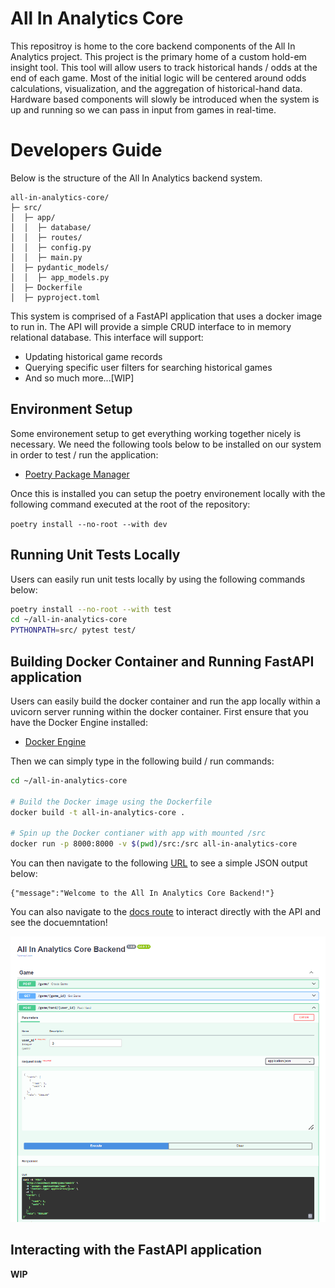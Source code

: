 # All In Analytics Core
This repositroy is home to the core backend components of the All In Analytics project. This project is the primary home of a custom hold-em insight tool. This tool will allow users to track historical hands / odds at the end of each game. Most of the initial logic will be centered around odds calculations, visualization, and the aggregation of historical-hand data. Hardware based components will slowly be introduced when the system is up and running so we can pass in input from games in real-time.

# Developers Guide

Below is the structure of the All In Analytics  backend system.

```
all-in-analytics-core/
├─ src/
│  ├─ app/
│  │  ├─ database/
│  │  ├─ routes/
│  │  ├─ config.py
│  │  ├─ main.py
│  ├─ pydantic_models/
│  │  ├─ app_models.py
│  ├─ Dockerfile
│  ├─ pyproject.toml
```
This system is comprised of a FastAPI application that uses a docker image to run in. The API will provide a simple CRUD interface to in memory relational database. This interface will support:

- Updating historical game records
- Querying specific user filters for searching historical games
- And so much more...[WIP]

## Environment Setup

Some environement setup to get everything working together nicely is necessary. We need the following tools below to be installed on our system in order to test / run the application:

- [Poetry Package Manager](https://python-poetry.org/docs/)

Once this is installed you can setup the poetry environement locally with the following command executed at the root of the repository:

`poetry install --no-root --with dev`

## Running Unit Tests Locally

Users can easily run unit tests locally by using the following commands below:

```bash
poetry install --no-root --with test
cd ~/all-in-analytics-core
PYTHONPATH=src/ pytest test/
```

## Building Docker Container and Running FastAPI application

Users can easily build the docker container and run the app locally within a uvicorn server running within the docker container. First ensure that you have the Docker Engine installed:

- [Docker Engine](https://docs.docker.com/engine/install/ubuntu/)

Then we can simply type in the following build / run commands:

```bash
cd ~/all-in-analytics-core

# Build the Docker image using the Dockerfile
docker build -t all-in-analytics-core .

# Spin up the Docker contianer with app with mounted /src
docker run -p 8000:8000 -v $(pwd)/src:/src all-in-analytics-core
```

You can then navigate to the following [URL](http://localhost:8000/) to see a simple JSON output below:

```
{"message":"Welcome to the All In Analytics Core Backend!"}
```
You can also navigate to the [docs route](http://localhost:8000/docs) to interact directly with the API and see the docuemntation!

![Docs Image](docs/images/docs_page_screenshot.png)

## Interacting with the FastAPI application
**WIP**
